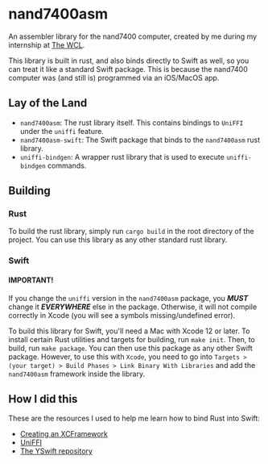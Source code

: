 # nand7400asm

An assembler library for the nand7400 computer, created by me during my internship at [The WCL](https://thewcl.com).

This library is built in rust, and also binds directly to Swift as well, so you can treat it like a standard Swift package. This is because the nand7400 computer was (and still is) programmed via an iOS/MacOS app.

## Lay of the Land

-   `nand7400asm`: The rust library itself. This contains bindings to `UniFFI` under the `uniffi` feature.
-   `nand7400asm-swift`: The Swift package that binds to the `nand7400asm` rust library.
-   `uniffi-bindgen`: A wrapper rust library that is used to execute `uniffi-bindgen` commands.

## Building

### Rust

To build the rust library, simply run `cargo build` in the root directory of the project. You can use this library as any other standard rust library.

### Swift

#### IMPORTANT!

If you change the `uniffi` version in the `nand7400asm` package, you **_MUST_** change it **_EVERYWHERE_** else in the package. Otherwise, it will not compile correctly in Xcode (you will see a symbols missing/undefined error).

To build this library for Swift, you'll need a Mac with Xcode 12 or later. To install certain Rust utilities and targets for building, run `make init`. Then, to build, run `make package`. You can then use this package as any other Swift package. However, to use this with `Xcode`, you need to go into `Targets > (your target) > Build Phases > Link Binary With Libraries` and add the `nand7400asm` framework inside the library.

## How I did this

These are the resources I used to help me learn how to bind Rust into Swift:

-   [Creating an XCFramework](https://rhonabwy.com/2023/02/10/creating-an-xcframework/)
-   [UniFFI](https://mozilla.github.io/uniffi-rs/)
-   [The YSwift repository](https://github.com/y-crdt/yswift)
